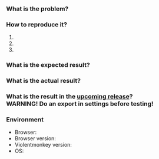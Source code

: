 <!--
Make sure you searched for existing issues that already reported this problem.

Note that issues without a reproduction may be closed immediately!
-->

### What is the problem?

### How to reproduce it?
1.
2.
3.

### What is the expected result?

### What is the actual result?

### What is the result in the [upcoming release](https://github.com/violentmonkey/violentmonkey/releases)?<br>WARNING! Do an export in settings before testing!

<!--
If this is a bug report, please also provide logs in the console.
-->

### Environment
- Browser:
- Browser version:
- Violentmonkey version:
- OS:
